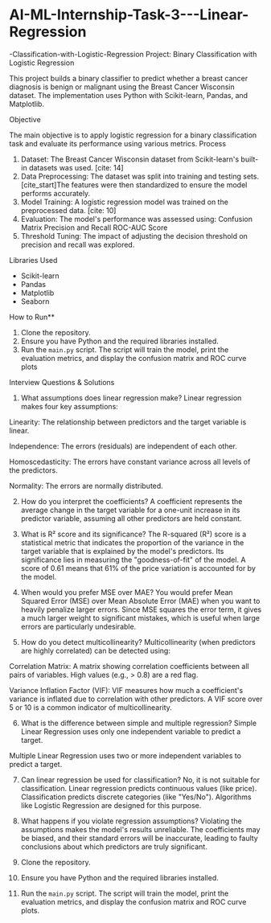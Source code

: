 # AI-ML-Internship-Task-3---Linear-Regression
 -Classification-with-Logistic-Regression
 Project: Binary Classification with Logistic Regression

This project builds a binary classifier to predict whether a breast cancer diagnosis is benign or malignant using the Breast Cancer Wisconsin dataset. The implementation uses Python with Scikit-learn, Pandas, and Matplotlib.

Objective

The main objective is to apply logistic regression for a binary classification task and evaluate its performance using various metrics. 
Process

1. Dataset: The Breast Cancer Wisconsin dataset from Scikit-learn's built-in datasets was used. [cite: 14]
2. Data Preprocessing: The dataset was split into training and testing sets. [cite_start]The features were then standardized to ensure the model performs accurately.
3.  Model Training: A logistic regression model was trained on the preprocessed data. [cite: 10]
4.  Evaluation: The model's performance was assessed using:
    Confusion Matrix 
    Precision and Recall
    ROC-AUC Score 
5. Threshold Tuning: The impact of adjusting the decision threshold on precision and recall was explored. 

Libraries Used

* Scikit-learn
* Pandas
* Matplotlib
* Seaborn

How to Run**
1.  Clone the repository.
2.  Ensure you have Python and the required libraries installed.
3.  Run the `main.py` script. The script will train the model, print the evaluation metrics, and display the confusion matrix and ROC curve plots

 Interview Questions & Solutions
 
1. What assumptions does linear regression make?
Linear regression makes four key assumptions:

Linearity: The relationship between predictors and the target variable is linear.

Independence: The errors (residuals) are independent of each other.

Homoscedasticity: The errors have constant variance across all levels of the predictors.

Normality: The errors are normally distributed.

2. How do you interpret the coefficients?
A coefficient represents the average change in the target variable for a one-unit increase in its predictor variable, assuming all other predictors are held constant.

3. What is R² score and its significance?
The R-squared (R²) score is a statistical metric that indicates the proportion of the variance in the target variable that is explained by the model's predictors. Its significance lies in measuring the "goodness-of-fit" of the model. A score of 0.61 means that 61% of the price variation is accounted for by the model.

4. When would you prefer MSE over MAE?
You would prefer Mean Squared Error (MSE) over Mean Absolute Error (MAE) when you want to heavily penalize larger errors. Since MSE squares the error term, it gives a much larger weight to significant mistakes, which is useful when large errors are particularly undesirable.

5. How do you detect multicollinearity?
Multicollinearity (when predictors are highly correlated) can be detected using:

Correlation Matrix: A matrix showing correlation coefficients between all pairs of variables. High values (e.g., > 0.8) are a red flag.

Variance Inflation Factor (VIF): VIF measures how much a coefficient's variance is inflated due to correlation with other predictors. A VIF score over 5 or 10 is a common indicator of multicollinearity.

6. What is the difference between simple and multiple regression?
Simple Linear Regression uses only one independent variable to predict a target.

Multiple Linear Regression uses two or more independent variables to predict a target.

7. Can linear regression be used for classification?
No, it is not suitable for classification. Linear regression predicts continuous values (like price). Classification predicts discrete categories (like "Yes/No"). Algorithms like Logistic Regression are designed for this purpose.

8. What happens if you violate regression assumptions?
Violating the assumptions makes the model's results unreliable. The coefficients may be biased, and their standard errors will be inaccurate, leading to faulty conclusions about which predictors are truly significant.   
   

1.  Clone the repository.
2.  Ensure you have Python and the required libraries installed.
3.  Run the `main.py` script. The script will train the model, print the evaluation metrics, and display the confusion matrix and ROC curve plots.
